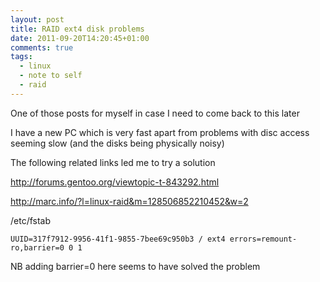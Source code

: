 ```yaml
---
layout: post
title: RAID ext4 disk problems
date: 2011-09-20T14:20:45+01:00
comments: true
tags:
  - linux
  - note to self
  - raid
---
```


One of those posts for myself in case I need to come back to this later

I have a new PC which is very fast apart from problems with disc access seeming slow (and the disks being physically noisy)

The following related links led me to try a solution

http://forums.gentoo.org/viewtopic-t-843292.html

http://marc.info/?l=linux-raid&m=128506852210452&w=2

/etc/fstab

`UUID=317f7912-9956-41f1-9855-7bee69c950b3 / ext4 errors=remount-ro,barrier=0 0 1`

NB adding barrier=0 here seems to have solved the problem
